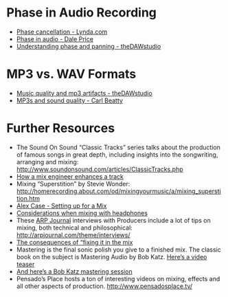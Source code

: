 # Phase in Audio Recording

- [Phase cancellation - Lynda.com](http://www.youtube.com/watch?v=_N0ER4A73QE)   
- [Phase in audio - Dale Price](http://www.youtube.com/watch?v=wVyIEVU6mI0)
- [Understanding phase and panning - theDAWstudio](http://www.youtube.com/watch?v=bWB5PSoV2I0)

# MP3 vs. WAV Formats

- [Music quality and mp3 artifacts - theDAWstudio](http://www.youtube.com/watch?v=u5gdwpPrv_8)
- [MP3s and sound quality - Carl Beatty](http://www.youtube.com/watch?v=u2XrmBvhIek)

# Further Resources

 - The Sound On Sound “Classic Tracks” series talks about the production of famous songs in great depth, including insights into the songwriting, arranging and mixing:  http://www.soundonsound.com/articles/ClassicTracks.php
 - [How a mix engineer enhances a track](http://www.youtube.com/watch?v=shSAGnL45wU)
 - Mixing “Superstition” by Stevie Wonder: http://homerecording.about.com/od/mixingyourmusic/a/mixing_superstition.htm
 - [Alex Case - Setting up for a Mix](http://www.youtube.com/watch?v=QzA-catiWwM) 
 - [Considerations when mixing with headphones](http://www.youtube.com/watch?v=DE584rBHIXQ) 
 - These [ARP Journal][1] interviews with Producers include a lot of tips on mixing, both technical and philosophical: http://arpjournal.com/theme/interviews/ 
 - [The consequences of “fixing it in the mix](http://arpjournal.com/584/can-we-fix-it-%E2%80%93-the-consequences-of-%E2%80%98fixing-it-in-the-mix%E2%80%99-with-common-equalisation-techniques-are-scientifically-evaluated/)
 - Mastering is the final sonic polish you give to a finished mix. The classic book on the subject is Mastering Audio by Bob Katz. [Here’s a video teaser](http://www.youtube.com/watch?v=evJo5_qt6mY)  
 - [And here’s a Bob Katz mastering session](http://www.youtube.com/watch?v=2v-501HSSeQ)
 - Pensado’s Place hosts a ton of interesting videos on mixing, effects and all other aspects of production. http://www.pensadosplace.tv/


  [1]: http://arpjournal.com/